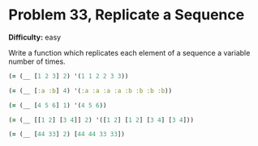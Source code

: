 # Problem 33, Replicate a Sequence

**Difficulty:** easy

Write a function which replicates each element of a sequence a variable number of times.

```clj
(= (__ [1 2 3] 2) '(1 1 2 2 3 3))
```

```clj
(= (__ [:a :b] 4) '(:a :a :a :a :b :b :b :b))
```

```clj
(= (__ [4 5 6] 1) '(4 5 6))
```

```clj
(= (__ [[1 2] [3 4]] 2) '([1 2] [1 2] [3 4] [3 4]))
```

```clj
(= (__ [44 33] 2) [44 44 33 33])
```
